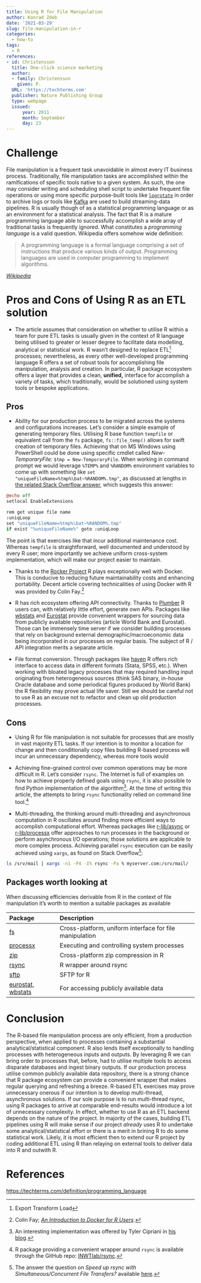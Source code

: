 ```yaml
---
title: Using R for File Manipulation
author: Konrad Zdeb
date: '2021-03-29'
slug: file-manipulation-in-r
categories:
  - how-to
tags:
  - R
references:
- id: Christensson
  title: One-click science marketing
  author:
  - family: Christensson
    given: P.
  URL: 'https://techterms.com'
  publisher: Nature Publishing Group
  type: webpage
  issued:
      year: 2011
      month: September
      day: 23
---
```


# Challenge

File manipulation is a frequent task unavoidable in almost every IT business process. Traditionally, file manipulation tasks are accomplished within the ramifications of specific tools native to a given system. As such, the one may consider writing and scheduling shell script to undertake frequent file operations or using more specific purpose-built tools like [`logrotate`](https://linux.die.net/man/8/logrotate) in order to archive logs or tools like [Kafka](https://kafka.apache.org/20/documentation.html) are used to build streaming-data pipelines. R is usually though of as a statistical programming language or as an environment for a statistical analysis. The fact that R is a mature programming language able to successfully accomplish a wide array of traditional tasks is frequently ignored. What constitutes a *programming language* is a valid question. Wikipedia offers somehow wide definition:

> A programming language is a formal language comprising a set of instructions that produce various kinds of output. Programming languages are used in computer programming to implement algorithms.

[*Wikipedia*](https://en.wikipedia.org/wiki/Programming_language)

# Pros and Cons of Using R as an ETL solution

- The article assumes that consideration on whether to utilise R within a team for pure ETL tasks is usually given in the context of R language being utilised to greater or lesser degree to facilitate data modelling, analytical or statistical work. R wasn’t designed to replace ETL[^1] processes; nevertheless, as every other well-developed programming language R offers a set of robust tools for accomplishing file manipulation, analysis and creation. In particular, R package ecosystem offers a layer that provides a clean, **unified,** interface for accomplish a variety of tasks, which traditionally, would be solutioned using system tools or bespoke applications.

## Pros

- Ability for our production process to be migrated across the systems and configurations increases. Let’s consider a simple example of generating temporary files. Utilising R base function `tempfile` or equivalent call from the `fs` package, `fs::file_temp()` allows for swift creation of temporary files. Achieving that on MS Windows using PowerShell could be done using specific cmdlet called *New-TemporaryFile:* `$tmp = New-TemporaryFile`. When working in command prompt we would leverage `%TEMP%` and `%RANDOM%` environment variables to come up with something like `set "uniqueFileName=%tmp%\bat~%RANDOM%.tmp"`, as discussed at lengths in [the related Stack Overflow answer](https://stackoverflow.com/a/32109191/1655567), which suggests this answer:

``` coffee
@echo off
setlocal EnableExtensions

rem get unique file name 
:uniqLoop
set "uniqueFileName=%tmp%\bat~%RANDOM%.tmp"
if exist "%uniqueFileName%" goto :uniqLoop
```

The point is that exercises like that incur additional maintenance cost. Whereas `tempfile` is straightforward, well documented and understood by every R user; more importantly we achieve uniform cross-system implementation, which will make our project easier to maintain.

- Thanks to the [Rocker Project](https://www.rocker-project.org) R plays exceptionally well with Docker. This is conducive to reducing future maintainability costs and enhancing portability. Decent article covering technicalities of using Docker with R was provided by Colin Fay.[^2]

- R has rich ecosystem offering API connectivity. Thanks to [Plumber](https://www.rplumber.io) R users can, with relatively little effort, generate own APIs. Packages like [wbstats](https://github.com/gshs-ornl/wbstats) and [Eurostat](https://github.com/rOpenGov/eurostat) provide convenient wrappers for sourcing data from publicly available repositories (article World Bank and Eurostat). Those can be immensely time server if we consider building processes that rely on background external demographic/macroeconomic data being incorporated in our processes on regular basis. The subject of R / API integration merits a separate article.

- File format conversion. Through packages like [haven](https://haven.tidyverse.org/) R offers rich interface to access data in different formats (Stata, SPSS, etc.). When working with bloated legacy processes that may required handling input originating from heterogeneous sources (think SAS binary, in-house Oracle database and some periodical figures produced by World Bank) the R flexibility may prove actual life saver. Still we should be careful not to use R as an excuse not to refactor and clean up old production processes.

## Cons

- Using R for file manipulation is not suitable for processes that are mostly in vast majority ETL tasks. If our intention is to monitor a location for change and then conditionally copy files building R-based process will incur an unnecessary dependency, whereas more tools would

- Achieving fine-grained control over common operations may be more difficult in R. Let’s consider `rsync`. The Internet is full of examples on how to achieve properly defined goals using `rsync`, it is also possible to find Python implementation of the algorithm[^3]. At the time of writing this article, the attempts to bring `rsync` functionality relied on command line tool.[^4]

- Multi-threading, the thinking around multi-threading and asynchronous computation in R oscillates around finding more efficient ways to accomplish computational effort. Whereas packages like [r-lib/async](https://github.com/gaborcsardi/async) or [r-lib/processx](https://github.com/r-lib/processx) offer approaches to run processes in the background or perform asynchronous I/O operations; those solutions are applicable to more complex process. Achieving parallel `rsync` execution can be easily achieved using `xargs`, as found on Stack Overflow[^5]:

``` bash
ls /srv/mail | xargs -n1 -P4 -I% rsync -Pa % myserver.com:/srv/mail/
```

## Packages worth looking at

When discussing efficiencies derivable from R in the context of file manipulation it’s worth to mention a suitable packages as available

| Package | Description |
|:---|:---|
| [fs](https://github.com/r-lib/fs) | Cross-platform, uniform interface for file manipulation |
| [processx](https://github.com/r-lib/processx) | Executing and controlling system processes |
| [zip](https://github.com/r-lib/zip) | Cross-platform zip compression in R |
| [rsync](https://github.com/INWTlab/rsync) | R wrapper around rsync |
| [sftp](https://github.com/stenevang/sftp/) | SFTP for R |
| [eurostat](https://ropengov.github.io/eurostat/), [wbstats](https://github.com/gshs-ornl/wbstats) | For accessing publicly available data |

# Conclusion

The R-based file manipulation process are only efficient, from a production perspective, when applied to processes containing a substantial analytical/statistical component. R also lends itself exceptionally to handling processes with heterogeneous inputs and outputs. By leveraging R we can bring order to processes that, before, had to utilise multiple tools to access disparate databases and ingest binary outputs. If our production process utilise common publicly available data repository, there is a strong chance that R package ecosystem can provide a convenient wrapper that makes regular querying and refreshing a breeze. R-based ETL exercises may prove unnecessary onerous if our intention is to develop multi-thread, asynchronous solutions. If our sole purpose is to run multi-thread rsync, using R packages to arrive at comparable end-results would introduce a lot of unnecessary complexity. In effect, whether to use R as an ETL backend depends on the nature of the project. In majority of the cases, building ETL pipelines using R will make sense if our project *already* uses R to undertake some analytical/statistical effort or there is a merit in brining R to do some statistical work. Likely, it is most efficient then to extend our R project by coding additional ETL using R than relaying on external tools to deliver data into R and outwith R.

# References

https://techterms.com/definition/programming_language

[^1]: Export Transform Load

[^2]: Colin Fay; [*An Introduction to Docker for R Users*](https://colinfay.me/docker-r-reproducibility/).

[^3]: An interesting implementation was offered by Tyler Cipriani in [his blog](https://tylercipriani.com/blog/2017/07/09/the-rsync-algorithm-in-python/).

[^4]: R package providing a convenient wrapper around `rsync` is available through the GitHub repo: [INWTlab/rsync](https://github.com/INWTlab/rsync).

[^5]: The answer the question on *Speed up rsync with Simultaneous/Concurrent File Transfers?* available [here](https://stackoverflow.com/a/25532027/1655567).
